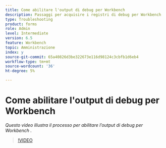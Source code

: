 ```yaml
---
title: Come abilitare l'output di debug per Workbench
description: Passaggi per acquisire i registri di debug per Workbench
type: Troubleshooting
product: forms
role: Admin
level: Intermediate
version: 6.5
feature: Workbench
topic: Amministrazione
index: y
source-git-commit: 65a40826d3be322673e116d98124c3cbfb1d6eb4
workflow-type: tm+mt
source-wordcount: '36'
ht-degree: 5%

---
```



# Come abilitare l&#39;output di debug per Workbench

*Questo video illustra il processo per abilitare l’output di debug per Workbench .*

>[!VIDEO](https://video.tv.adobe.com/v/335497?quality=9&learn=on)

